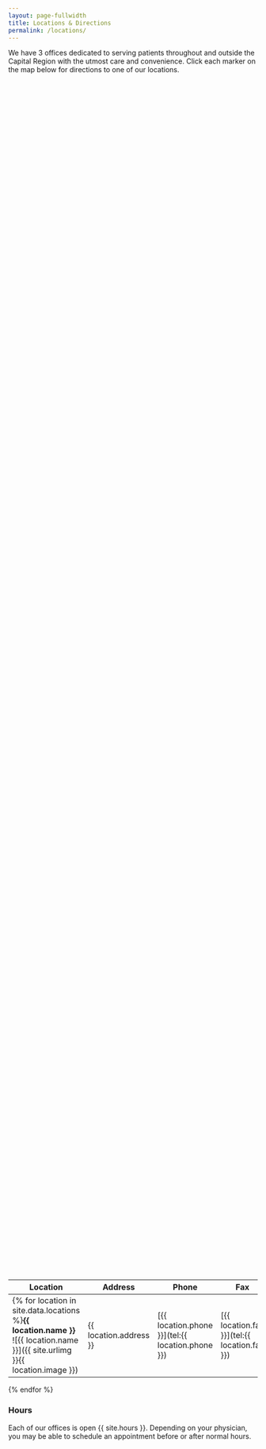 ```yaml
---
layout: page-fullwidth
title: Locations & Directions
permalink: /locations/
---
```


<style>
  #capitaloto-map {
    height: 60vh;
  }
</style>

We have 3 offices dedicated to serving patients throughout and outside the Capital Region with the utmost care and convenience.
Click each marker on the map below for directions to one of our locations.

<div id="capitaloto-map" class="b15"></div>
<script>
  // http://stackoverflow.com/questions/27765446/directions-to-marker-with-google-maps-api
  // https://wrightshq.com/playground/placing-multiple-markers-on-a-google-map-using-api-3/
  // https://developers.google.com/maps/documentation/javascript/examples/control-custom

  let bounds;
  let defaultZoom = 11;
  let markers = [
    {
      name: 'Albany',
      coords: {
        lat: 42.6868179,
        lng: -73.8403891
      },
      url: 'https://goo.gl/maps/8M99tphekV52'
    },
    {
      name: 'Troy',
      coords: {
        lat: 42.7338438,
        lng: -73.6872883
      },
      url: 'https://goo.gl/maps/4vTjNvCff6S2'
    },
    {
      name: 'Clifton Park',
      coords: {
        lat: 42.8692993,
        lng: -73.8069645
      },
      url: 'https://goo.gl/maps/g1F1wd1XEi62'
    }
  ];

  function CenterControl(controlDiv, map) {
    // Set CSS for the control border.
    var controlUI = document.createElement('div');
    controlUI.style.backgroundColor = '#fff';
    controlUI.style.border = '2px solid #fff';
    controlUI.style.borderRadius = '3px';
    controlUI.style.boxShadow = '0 2px 6px rgba(0,0,0,.3)';
    controlUI.style.cursor = 'pointer';
    controlUI.style.marginBottom = '22px';
    controlUI.style.textAlign = 'center';
    controlUI.title = 'Click to recenter the map';
    controlDiv.appendChild(controlUI);

    // Set CSS for the control interior.
    var controlText = document.createElement('div');
    controlText.style.color = 'rgb(25,25,25)';
    controlText.style.fontFamily = 'Roboto,Arial,sans-serif';
    controlText.style.fontSize = '12px';
    controlText.style.lineHeight = '24px';
    controlText.style.paddingLeft = '5px';
    controlText.style.paddingRight = '5px';
    controlText.innerHTML = 'Center Map';
    controlUI.appendChild(controlText);

    // Setup the click event listeners: simply set the map to Chicago.
    controlUI.addEventListener('click', function() {
      map.fitBounds(bounds);
      map.setZoom(defaultZoom);
    });
  }

  function initMap() {
    let map = new google.maps.Map(document.getElementById('capitaloto-map'), {
      fullscreenControl: true
    });
    bounds = new google.maps.LatLngBounds();

    // Place markers
    for (let m = 0; m < markers.length; m++) {
      let position = markers[m].coords;
      bounds.extend(position);
      marker = new google.maps.Marker({
        position: position,
        map: map,
        title: markers[m].name
      });

      google.maps.event.addListener(marker, 'click', () => window.location = markers[m].url );
    }

    // Create the DIV to hold the center control and call the CenterControl()
    // constructor passing in this DIV.
    var centerControlDiv = document.createElement('div');
    var centerControl = new CenterControl(centerControlDiv, map);

    centerControlDiv.index = 1;
    map.controls[google.maps.ControlPosition.BOTTOM_CENTER].push(centerControlDiv);

    // Automatically center map, fitting all markers
    map.fitBounds(bounds);
  }
</script>
<script async defer
  src="https://maps.googleapis.com/maps/api/js?key=AIzaSyAfIcDESp0aiadHZ5zoSJTox0TCHyudxmk&callback=initMap">
</script>

Location | Address | Phone | Fax
--- | --- | --- | ---
{% for location in site.data.locations  %}**{{ location.name }}**<br/>![{{ location.name }}]({{ site.urlimg }}{{ location.image }}) | {{ location.address }} | [{{ location.phone }}](tel:{{ location.phone }}) | [{{ location.fax }}](tel:{{ location.fax }})
{% endfor %}

### Hours

Each of our offices is open {{ site.hours }}. Depending on your physician, you may be able to schedule an appointment before or after normal hours.
